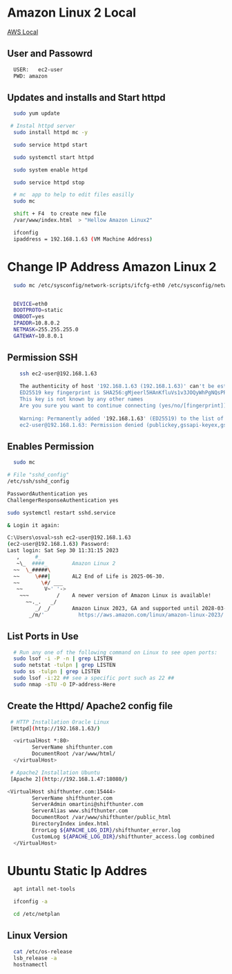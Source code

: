 # Amazon Linux 2 Local

[AWS Local](https://www.youtube.com/watch?v=oYo1LHbEKyI)

## User and Passowrd
```bash
  USER:   ec2-user
  PWD: amazon
```


## Updates and installs and Start httpd
```bash
  sudo yum update

 # Instal httpd server
  sudo install httpd mc -y

  sudo service httpd start

  sudo systemctl start httpd

  sudo system enable httpd

  sudo service httpd stop

  # mc  app to help to edit files easilly
  sudo mc

  shift + F4  to create new file
  /var/www/index.html  > "Hellow Amazon Linux2"

  ifconfig
  ipaddress = 192.168.1.63 (VM Machine Address)
```

# Change IP Address Amazon Linux 2
```bash
  sudo mc /etc/sysconfig/network-scripts/ifcfg-eth0 /etc/sysconfig/network-scripts/ifcfg-eth0:0


  DEVICE=eth0
  BOOTPROTO=static
  ONBOOT=yes
  IPADDR=10.8.0.2
  NETMASK=255.255.255.0
  GATEWAY=10.8.0.1

```

## Permission SSH
```bash
    ssh ec2-user@192.168.1.63
    
    The authenticity of host '192.168.1.63 (192.168.1.63)' can't be established.
    ED25519 key fingerprint is SHA256:gMjeerl5HAnKfluVs1v3JOQyWhPgNQsPP4/npezm9aY.
    This key is not known by any other names
    Are you sure you want to continue connecting (yes/no/[fingerprint])? yes
    
    Warning: Permanently added '192.168.1.63' (ED25519) to the list of known hosts.
    ec2-user@192.168.1.63: Permission denied (publickey,gssapi-keyex,gssapi-with-mic).

```

## Enables Permission
```bash
  sudo mc

# File "sshd_config"
/etc/ssh/sshd_config

PasswordAuthentication yes
ChallengerResponseAuthentication yes

sudo systemctl restart sshd.service

& Login it again:

C:\Users\osval>ssh ec2-user@192.168.1.63
(ec2-user@192.168.1.63) Password:
Last login: Sat Sep 30 11:31:15 2023
   ,     #_
   ~\_  ####_        Amazon Linux 2
  ~~  \_#####\
  ~~     \###|       AL2 End of Life is 2025-06-30.
  ~~       \#/ ___
   ~~       V~' '->
    ~~~         /    A newer version of Amazon Linux is available!
      ~~._.   _/
         _/ _/       Amazon Linux 2023, GA and supported until 2028-03-15.
       _/m/'           https://aws.amazon.com/linux/amazon-linux-2023/

```
## List Ports in Use
```bash
  # Run any one of the following command on Linux to see open ports:
  sudo lsof -i -P -n | grep LISTEN
  sudo netstat -tulpn | grep LISTEN
  sudo ss -tulpn | grep LISTEN
  sudo lsof -i:22 ## see a specific port such as 22 ##
  sudo nmap -sTU -O IP-address-Here
```
## Create the Httpd/ Apache2 config file
```bash
 # HTTP Installation Oracle Linux
 [Httpd](http://192.168.1.63/)

  <virtualHost *:80>
        ServerName shifthunter.com
        DocumentRoot /var/www/html/
  </virtualHost>

 # Apache2 Installation Ubuntu
 [Apache 2](http://192.168.1.47:18080/)

<VirtualHost shifthunter.com:15444>
        ServerName shifthunter.com
        ServerAdmin omartini@shifthunter.com
        ServerAlias www.shifthunter.com
        DocumentRoot /var/www/shifthunter/public_html
        DirectoryIndex index.html
        ErrorLog ${APACHE_LOG_DIR}/shifthunter_error.log
        CustomLog ${APACHE_LOG_DIR}/shifthunter_access.log combined
  </VirtualHost>
```

# Ubuntu Static Ip Addres
```bash
  apt intall net-tools

  ifconfig -a

  cd /etc/netplan
```


## Linux Version
```bash
  cat /etc/os-release
  lsb_release -a
  hostnamectl
```

